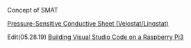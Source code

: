 Concept of SMAT

[Pressure-Sensitive Conductive Sheet (Velostat/Linqstat)](https://craftroom.tizen.org/%EC%BB%A4%EC%8A%A4%ED%85%80-%EC%95%84%EB%A7%88%EC%A1%B4-%EB%8C%80%EC%8B%9C-%EB%B2%84%ED%8A%BC-%EC%A0%9C%EC%9E%91%ED%95%98%EA%B8%B0/)



Edit(05.28.19)
[Building Visual Studio Code on a Raspberry Pi3](https://www.hanselman.com/blog/BuildingVisualStudioCodeOnARaspberryPi3.aspx?fbclid=IwAR2-ov3FxGLpFK_Kv_j6jTM9uGNv3osjASY8nwIm30RhbDXMnvARyYmSoDI)
